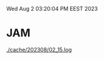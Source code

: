 Wed Aug  2 03:20:04 PM EEST 2023
# JAM
<a href='./cache/202308/02_15.log'>./cache/202308/02_15.log</a>
